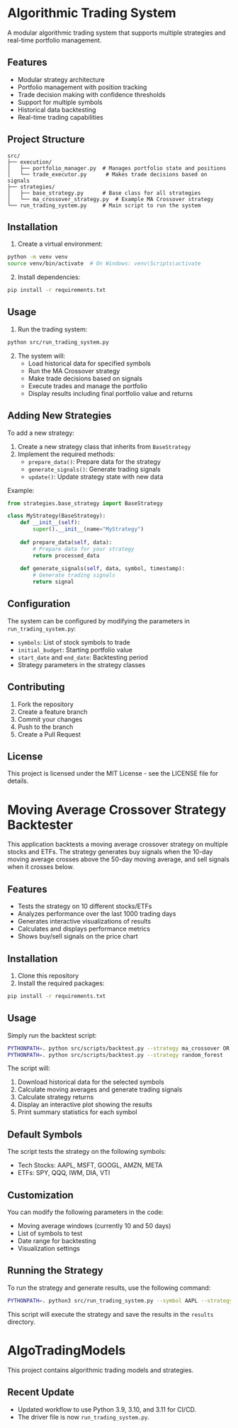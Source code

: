 # Algorithmic Trading System

A modular algorithmic trading system that supports multiple strategies and real-time portfolio management.

## Features

- Modular strategy architecture
- Portfolio management with position tracking
- Trade decision making with confidence thresholds
- Support for multiple symbols
- Historical data backtesting
- Real-time trading capabilities

## Project Structure

```
src/
├── execution/
│   ├── portfolio_manager.py  # Manages portfolio state and positions
│   └── trade_executor.py      # Makes trade decisions based on signals
├── strategies/
│   ├── base_strategy.py      # Base class for all strategies
│   └── ma_crossover_strategy.py  # Example MA Crossover strategy
└── run_trading_system.py     # Main script to run the system
```

## Installation

1. Create a virtual environment:
```bash
python -m venv venv
source venv/bin/activate  # On Windows: venv\Scripts\activate
```

2. Install dependencies:
```bash
pip install -r requirements.txt
```

## Usage

1. Run the trading system:
```bash
python src/run_trading_system.py
```

2. The system will:
   - Load historical data for specified symbols
   - Run the MA Crossover strategy
   - Make trade decisions based on signals
   - Execute trades and manage the portfolio
   - Display results including final portfolio value and returns

## Adding New Strategies

To add a new strategy:

1. Create a new strategy class that inherits from `BaseStrategy`
2. Implement the required methods:
   - `prepare_data()`: Prepare data for the strategy
   - `generate_signals()`: Generate trading signals
   - `update()`: Update strategy state with new data

Example:
```python
from strategies.base_strategy import BaseStrategy

class MyStrategy(BaseStrategy):
    def __init__(self):
        super().__init__(name="MyStrategy")
        
    def prepare_data(self, data):
        # Prepare data for your strategy
        return processed_data
        
    def generate_signals(self, data, symbol, timestamp):
        # Generate trading signals
        return signal
```

## Configuration

The system can be configured by modifying the parameters in `run_trading_system.py`:

- `symbols`: List of stock symbols to trade
- `initial_budget`: Starting portfolio value
- `start_date` and `end_date`: Backtesting period
- Strategy parameters in the strategy classes

## Contributing

1. Fork the repository
2. Create a feature branch
3. Commit your changes
4. Push to the branch
5. Create a Pull Request

## License

This project is licensed under the MIT License - see the LICENSE file for details.

# Moving Average Crossover Strategy Backtester

This application backtests a moving average crossover strategy on multiple stocks and ETFs. The strategy generates buy signals when the 10-day moving average crosses above the 50-day moving average, and sell signals when it crosses below.

## Features

- Tests the strategy on 10 different stocks/ETFs
- Analyzes performance over the last 1000 trading days
- Generates interactive visualizations of results
- Calculates and displays performance metrics
- Shows buy/sell signals on the price chart

## Installation

1. Clone this repository
2. Install the required packages:
```bash
pip install -r requirements.txt
```

## Usage

Simply run the backtest script:
```bash
PYTHONPATH=. python src/scripts/backtest.py --strategy ma_crossover OR 
PYTHONPATH=. python src/scripts/backtest.py --strategy random_forest
```

The script will:
1. Download historical data for the selected symbols
2. Calculate moving averages and generate trading signals
3. Calculate strategy returns
4. Display an interactive plot showing the results
5. Print summary statistics for each symbol

## Default Symbols

The script tests the strategy on the following symbols:
- Tech Stocks: AAPL, MSFT, GOOGL, AMZN, META
- ETFs: SPY, QQQ, IWM, DIA, VTI

## Customization

You can modify the following parameters in the code:
- Moving average windows (currently 10 and 50 days)
- List of symbols to test
- Date range for backtesting
- Visualization settings 

## Running the Strategy

To run the strategy and generate results, use the following command:

```bash
PYTHONPATH=. python3 src/run_trading_system.py --symbol AAPL --strategy ml --start-date 2025-01-01 --end-date 2025-04-10
```

This script will execute the strategy and save the results in the `results` directory.

# AlgoTradingModels

This project contains algorithmic trading models and strategies.

## Recent Update
- Updated workflow to use Python 3.9, 3.10, and 3.11 for CI/CD.
- The driver file is now `run_trading_system.py`. 